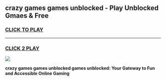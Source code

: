 
## crazy games games unblocked - Play Unblocked Gmaes & Free
<h3>
<a href="https://premium.freeplayer.one?title=crazy_games_games_unblocked&ref=19F">CLICK TO PLAY</a></h3>
<hr>

<h3>
<a href="https://premium.freeplayer.one?title=crazy_games_games_unblocked&ref=19F">CLICK 2 PLAY</a>
  
</h3>

<a href="https://premium.freeplayer.one?title=crazy_games_games_unblocked&ref=19F/"><img src="https://clearcache.store/games.png"></a>


**crazy games games unblocked games unblocked: Your Gateway to Fun and Accessible Online Gaming**
